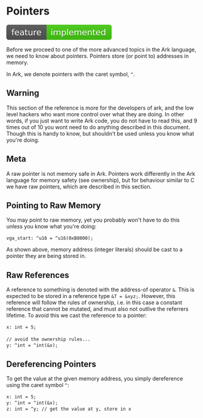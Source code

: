 # Pointers
![Feature In Progress](Badge_Implemented.svg)

Before we proceed to one of the more advanced topics in the Ark language, we
need to know about pointers. Pointers store (or point to) addresses in memory.

In Ark, we denote pointers with the caret symbol, `^`.

## Warning
This section of the reference is more for the developers of ark, and the low level
hackers who want more control over what they are doing. In other words, if you
just want to write Ark code, you do not have to read this, and 9 times out of 10
you wont need to do anything described in this document. Though this is handy
to know, but shouldn't be used unless you know what you're doing.

## Meta
A raw pointer is not memory safe in Ark. Pointers work differently in the Ark 
language for memory safety (see ownership), but for behaviour similar to C we 
have raw pointers, which are described in this section.

## Pointing to Raw Memory
You may point to raw memory, yet you probably won't have to do this unless you 
know what you're doing:

    vga_start: ^u16 = ^u16(0xB8000);
    
As shown above, memory address (integer literals) should be cast to a pointer they
are being stored in.

## Raw References
A reference to something is denoted with the address-of operator `&`. This is
expected to be stored in a reference type `&T = &xyz;`. However, this reference
will follow the rules of ownership, i.e. in this case a constant reference that
cannot be mutated, and must also not outlive the referrers lifetime. To avoid this
we cast the reference to a pointer:

```
x: int = 5;

// avoid the ownership rules...
y: ^int = ^int(&x);
```

## Dereferencing Pointers
To get the value at the given memory address, you simply dereference using
the caret symbol `^`:

```
x: int = 5;
y: ^int = ^int(&x);
z: int = ^y; // get the value at y, store in x
```
